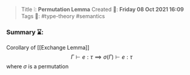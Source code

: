 > Title ❕: **Permutation Lemma**
> Created 📅: **Friday 08 Oct 2021 16:09**
  Tags 📎: #type-theory #semantics

### Summary ⌛:
Corollary of [[Exchange Lemma]]
$$\Gamma \vdash e:\tau \implies \sigma(\Gamma) \vdash e:\tau $$
where $\sigma$ is a permutation